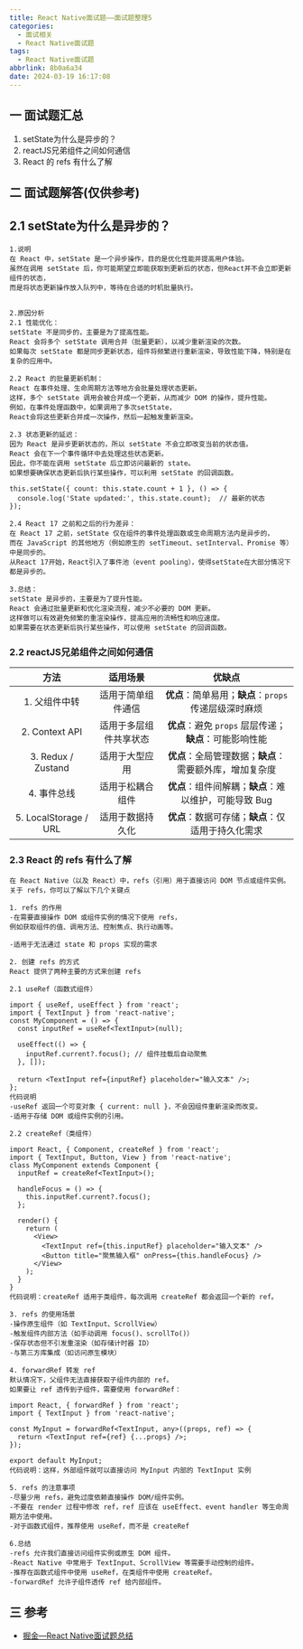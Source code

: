 ```yaml
---
title: React Native面试题——面试题整理5
categories:
  - 面试相关
  - React Native面试题
tags:
  - React Native面试题
abbrlink: 8b0a6a34
date: 2024-03-19 16:17:08
---
```

## 一 面试题汇总

1. setState为什么是异步的？
3. reactJS兄弟组件之间如何通信 <!--more-->
4. React 的 refs 有什么了解

## 二 面试题解答(仅供参考)

## 2.1 setState为什么是异步的？

```
1.说明
在 React 中，setState 是一个异步操作，目的是优化性能并提高用户体验。
虽然在调用 setState 后，你可能期望立即能获取到更新后的状态，但React并不会立即更新组件的状态，
而是将状态更新操作放入队列中，等待在合适的时机批量执行。


2.原因分析
2.1 性能优化： 
setState 不是同步的，主要是为了提高性能。
React 会将多个 setState 调用合并（批量更新），以减少重新渲染的次数。
如果每次 setState 都是同步更新状态，组件将频繁进行重新渲染，导致性能下降，特别是在复杂的应用中。

2.2 React 的批量更新机制： 
React 在事件处理、生命周期方法等地方会批量处理状态更新。
这样，多个 setState 调用会被合并成一个更新，从而减少 DOM 的操作，提升性能。
例如，在事件处理函数中，如果调用了多次setState，
React会将这些更新合并成一次操作，然后一起触发重新渲染。

2.3 状态更新的延迟： 
因为 React 是异步更新状态的，所以 setState 不会立即改变当前的状态值。
React 会在下一个事件循环中去处理这些状态更新。
因此，你不能在调用 setState 后立即访问最新的 state。
如果想要确保状态更新后执行某些操作，可以利用 setState 的回调函数。

this.setState({ count: this.state.count + 1 }, () => {
  console.log('State updated:', this.state.count);  // 最新的状态
});

2.4 React 17 之前和之后的行为差异： 
在 React 17 之前，setState 仅在组件的事件处理函数或生命周期方法内是异步的，
而在 JavaScript 的其他地方（例如原生的 setTimeout、setInterval、Promise 等）中是同步的。
从React 17开始，React引入了事件池（event pooling），使得setState在大部分情况下都是异步的。

3.总结：
setState 是异步的，主要是为了提升性能。
React 会通过批量更新和优化渲染流程，减少不必要的 DOM 更新。
这样做可以有效避免频繁的重渲染操作，提高应用的流畅性和响应速度。
如果需要在状态更新后执行某些操作，可以使用 setState 的回调函数。
```

### 2.2 reactJS兄弟组件之间如何通信 

|         方法          |        适用场景        |                          优缺点                          |
| :-------------------: | :--------------------: | :------------------------------------------------------: |
|     1. 父组件中转     |   适用于简单组件通信   |  **优点**：简单易用；**缺点**：`props` 传递层级深时麻烦  |
|    2. Context API     | 适用于多层组件共享状态 | **优点**：避免 `props` 层层传递；**缺点**：可能影响性能  |
|  3. Redux / Zustand   |     适用于大型应用     | **优点**：全局管理数据；**缺点**：需要额外库，增加复杂度 |
|      4. 事件总线      |    适用于松耦合组件    |  **优点**：组件间解耦；**缺点**：难以维护，可能导致 Bug  |
| 5. LocalStorage / URL |    适用于数据持久化    |    **优点**：数据可存储；**缺点**：仅适用于持久化需求    |

### 2.3 React 的 refs 有什么了解

```
在 React Native（以及 React）中，refs（引用）用于直接访问 DOM 节点或组件实例。
关于 refs，你可以了解以下几个关键点

1. refs 的作用
-在需要直接操作 DOM 或组件实例的情况下使用 refs，
例如获取组件的值、调用方法、控制焦点、执行动画等。

-适用于无法通过 state 和 props 实现的需求

2. 创建 refs 的方式
React 提供了两种主要的方式来创建 refs

2.1 useRef（函数式组件）

import { useRef, useEffect } from 'react';
import { TextInput } from 'react-native';
const MyComponent = () => {
  const inputRef = useRef<TextInput>(null);

  useEffect(() => {
    inputRef.current?.focus(); // 组件挂载后自动聚焦
  }, []);

  return <TextInput ref={inputRef} placeholder="输入文本" />;
};
代码说明
-useRef 返回一个可变对象 { current: null }，不会因组件重新渲染而改变。
-适用于存储 DOM 或组件实例的引用。

2.2 createRef（类组件）

import React, { Component, createRef } from 'react';
import { TextInput, Button, View } from 'react-native';
class MyComponent extends Component {
  inputRef = createRef<TextInput>();

  handleFocus = () => {
    this.inputRef.current?.focus();
  };

  render() {
    return (
      <View>
        <TextInput ref={this.inputRef} placeholder="输入文本" />
        <Button title="聚焦输入框" onPress={this.handleFocus} />
      </View>
    );
  }
}
代码说明：createRef 适用于类组件，每次调用 createRef 都会返回一个新的 ref。

3. refs 的使用场景
-操作原生组件（如 TextInput、ScrollView）
-触发组件内部方法（如手动调用 focus()、scrollTo()）
-保存状态但不引发重渲染（如存储计时器 ID）
-与第三方库集成（如访问原生模块）

4. forwardRef 转发 ref
默认情况下，父组件无法直接获取子组件内部的 ref。
如果要让 ref 透传到子组件，需要使用 forwardRef：

import React, { forwardRef } from 'react';
import { TextInput } from 'react-native';

const MyInput = forwardRef<TextInput, any>((props, ref) => {
  return <TextInput ref={ref} {...props} />;
});

export default MyInput;
代码说明：这样，外部组件就可以直接访问 MyInput 内部的 TextInput 实例

5. refs 的注意事项
-尽量少用 refs，避免过度依赖直接操作 DOM/组件实例。
-不要在 render 过程中修改 ref，ref 应该在 useEffect、event handler 等生命周期方法中使用。
-对于函数式组件，推荐使用 useRef，而不是 createRef

6.总结
-refs 允许我们直接访问组件实例或原生 DOM 组件。
-React Native 中常用于 TextInput、ScrollView 等需要手动控制的组件。
-推荐在函数式组件中使用 useRef，在类组件中使用 createRef。
-forwardRef 允许子组件透传 ref 给内部组件。
```

##  三 参考

* [掘金—React Native面试题总结](https://juejin.cn/post/7311602994571853851)



[1]: https://cdn.jsdelivr.net/gh/PGzxc/CDN/blog-rn/rn-interview-md1-component-life.png
[2]:images5/rn-interview-md5-redux.png